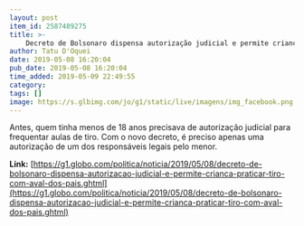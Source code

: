 ```yaml
---
layout: post
item_id: 2587489275
title: >-
    Decreto de Bolsonaro dispensa autorização judicial e permite criança praticar tiro com aval dos pais
author: Tatu D'Oquei
date: 2019-05-08 16:20:04
pub_date: 2019-05-08 16:20:04
time_added: 2019-05-09 22:49:55
category: 
tags: []
image: https://s.glbimg.com/jo/g1/static/live/imagens/img_facebook.png
---
```


Antes, quem tinha menos de 18 anos precisava de autorização judicial para frequentar aulas de tiro. Com o novo decreto, é preciso apenas uma autorização de um dos responsáveis legais pelo menor.

**Link:** [https://g1.globo.com/politica/noticia/2019/05/08/decreto-de-bolsonaro-dispensa-autorizacao-judicial-e-permite-crianca-praticar-tiro-com-aval-dos-pais.ghtml](https://g1.globo.com/politica/noticia/2019/05/08/decreto-de-bolsonaro-dispensa-autorizacao-judicial-e-permite-crianca-praticar-tiro-com-aval-dos-pais.ghtml)

